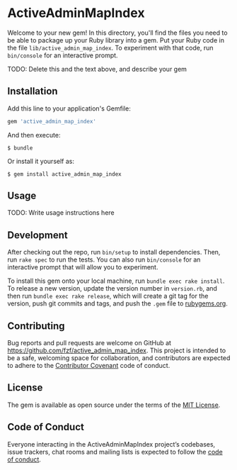 # ActiveAdminMapIndex

Welcome to your new gem! In this directory, you'll find the files you need to be able to package up your Ruby library into a gem. Put your Ruby code in the file `lib/active_admin_map_index`. To experiment with that code, run `bin/console` for an interactive prompt.

TODO: Delete this and the text above, and describe your gem

## Installation

Add this line to your application's Gemfile:

```ruby
gem 'active_admin_map_index'
```

And then execute:

    $ bundle

Or install it yourself as:

    $ gem install active_admin_map_index

## Usage

TODO: Write usage instructions here

## Development

After checking out the repo, run `bin/setup` to install dependencies. Then, run `rake spec` to run the tests. You can also run `bin/console` for an interactive prompt that will allow you to experiment.

To install this gem onto your local machine, run `bundle exec rake install`. To release a new version, update the version number in `version.rb`, and then run `bundle exec rake release`, which will create a git tag for the version, push git commits and tags, and push the `.gem` file to [rubygems.org](https://rubygems.org).

## Contributing

Bug reports and pull requests are welcome on GitHub at https://github.com/fzf/active_admin_map_index. This project is intended to be a safe, welcoming space for collaboration, and contributors are expected to adhere to the [Contributor Covenant](http://contributor-covenant.org) code of conduct.

## License

The gem is available as open source under the terms of the [MIT License](https://opensource.org/licenses/MIT).

## Code of Conduct

Everyone interacting in the ActiveAdminMapIndex project’s codebases, issue trackers, chat rooms and mailing lists is expected to follow the [code of conduct](https://github.com/fzf/active_admin_map_index/blob/master/CODE_OF_CONDUCT.md).
